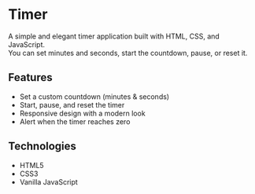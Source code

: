 # Timer

A simple and elegant timer application built with HTML, CSS, and JavaScript.  
You can set minutes and seconds, start the countdown, pause, or reset it.  

## Features
- Set a custom countdown (minutes & seconds)
- Start, pause, and reset the timer
- Responsive design with a modern look
- Alert when the timer reaches zero

## Technologies
- HTML5
- CSS3
- Vanilla JavaScript
